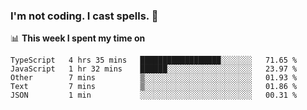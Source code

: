 ### I'm not coding. I cast spells. 🎩

📊 **This week I spent my time on**
<!--START_SECTION:waka-->
```text
TypeScript   4 hrs 35 mins   ██████████████████░░░░░░░   71.65 % 
JavaScript   1 hr 32 mins    ██████░░░░░░░░░░░░░░░░░░░   23.97 % 
Other        7 mins          ▒░░░░░░░░░░░░░░░░░░░░░░░░   01.93 % 
Text         7 mins          ▒░░░░░░░░░░░░░░░░░░░░░░░░   01.86 % 
JSON         1 min           ░░░░░░░░░░░░░░░░░░░░░░░░░   00.31 % 
```
<!--END_SECTION:waka-->

